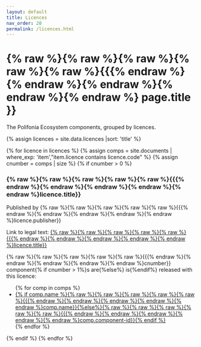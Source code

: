 ```yaml
---
layout: default
title: Licences
nav_order: 20
permalink: /licences.html
---
```


# {% raw %}{% raw %}{% raw %}{% raw %}{% raw %}{{{% endraw %}{% endraw %}{% endraw %}{% endraw %}{% endraw %} page.title }}

The Polifonia Ecosystem components, grouped by licences.


<div id="chart_container_software"></div>
<script>
anychart.onDocumentReady(function() {
    // set the data
    var data = [
        {x: "Apache 2.0", value: 12},
        {x: "CC0 Universal ", value: 2},
        {x: "CC Attribution", value: 9},
        {x: "CC Attribution-NonCommercial", value: 1},
        {x: "ISC License", value: 1}
    ];
    // create the chart
    var chart = anychart.pie3d();
    // set the chart title
    // chart.title("Polifonia Project Components by Type");
    // add the data
    chart.data(data);
    // sort elements
    chart.sort("desc");  
    // set legend position
    chart.legend().position("right");
    // set items layout
    chart.legend().itemsLayout("vertical");
    // display the chart in the container
    chart.container('chart_container_software');
    chart.draw();
  });
  </script>




{% assign licences = site.data.licences |sort: 'title' %}

{% for licence in licences %}
  {% assign comps = site.documents  | where_exp: 'item',"item.licence contains licence.code" %}
  {% assign cnumber = comps | size %}
  {% if cnumber > 0 %}
### {% raw %}{% raw %}{% raw %}{% raw %}{% raw %}{{{% endraw %}{% endraw %}{% endraw %}{% endraw %}{% endraw %}licence.title}}

Published by {% raw %}{% raw %}{% raw %}{% raw %}{% raw %}{{{% endraw %}{% endraw %}{% endraw %}{% endraw %}{% endraw %}licence.publisher}}

Link to legal text: <a href="{% raw %}{% raw %}{% raw %}{% raw %}{% raw %}{{{% endraw %}{% endraw %}{% endraw %}{% endraw %}{% endraw %}licence.link}}">{% raw %}{% raw %}{% raw %}{% raw %}{% raw %}{{{% endraw %}{% endraw %}{% endraw %}{% endraw %}{% endraw %}licence.title}}</a>

{% raw %}{% raw %}{% raw %}{% raw %}{% raw %}{{{% endraw %}{% endraw %}{% endraw %}{% endraw %}{% endraw %}cnumber}} component{% if cnumber > 1%}s are{%else%} is{%endif%} released with this licence:
<ul>
 {% for comp in comps %}
 <li><a href="{% raw %}{% raw %}{% raw %}{% raw %}{% raw %}{{{% endraw %}{% endraw %}{% endraw %}{% endraw %}{% endraw %}comp.url | relative_url}}">
     {% if comp.name %}{% raw %}{% raw %}{% raw %}{% raw %}{% raw %}{{{% endraw %}{% endraw %}{% endraw %}{% endraw %}{% endraw %}comp.name}}{%else%}{% raw %}{% raw %}{% raw %}{% raw %}{% raw %}{{{% endraw %}{% endraw %}{% endraw %}{% endraw %}{% endraw %}comp.component-id}}{% endif %}
     </a>
 </li>
 {% endfor %}
</ul>
   {% endif %}
{% endfor %}